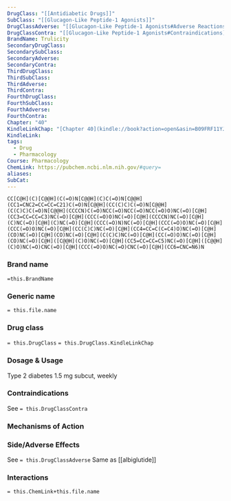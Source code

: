 ```yaml
---
DrugClass: "[[Antidiabetic Drugs]]"
SubClass: "[[Glucagon-Like Peptide-1 Agonists]]"
DrugClassAdverse: "[[Glucagon-Like Peptide-1 Agonists#Adverse Reactions]]"
DrugClassContra: "[[Glucagon-Like Peptide-1 Agonists#Contraindications]]"
BrandName: Trulicity
SecondaryDrugClass: 
SecondarySubClass: 
SecondaryAdverse: 
SecondaryContra: 
ThirdDrugClass: 
ThirdSubClass: 
ThirdAdverse: 
ThirdContra: 
FourthDrugClass: 
FourthSubClass: 
FourthAdverse: 
FourthContra: 
Chapter: "40"
KindleLinkChap: "[Chapter 40](kindle://book?action=open&asin=B09FRF11YJ&location=22730)"
KindleLink: 
tags:
  - Drug
  - Pharmacology
Course: Pharmacology
ChemLink: https://pubchem.ncbi.nlm.nih.gov/#query=
aliases: 
SubCat:
---
```

```smiles
CC[C@H](C)[C@@H](C(=O)N[C@@H](C)C(=O)N[C@@H](CC1=CNC2=CC=CC=C21)C(=O)N[C@@H](CC(C)C)C(=O)N[C@@H](C(C)C)C(=O)N[C@@H](CCCCN)C(=O)NCC(=O)NCC(=O)NCC(=O)O)NC(=O)[C@H](CC3=CC=CC=C3)NC(=O)[C@H](CCC(=O)O)NC(=O)[C@H](CCCCN)NC(=O)[C@H](C)NC(=O)[C@H](C)NC(=O)[C@H](CCC(=O)N)NC(=O)[C@H](CCC(=O)O)NC(=O)[C@H](CCC(=O)O)NC(=O)[C@H](CC(C)C)NC(=O)[C@H](CC4=CC=C(C=C4)O)NC(=O)[C@H](CO)NC(=O)[C@H](CO)NC(=O)[C@H](C(C)C)NC(=O)[C@H](CC(=O)O)NC(=O)[C@H](CO)NC(=O)[C@H]([C@@H](C)O)NC(=O)[C@H](CC5=CC=CC=C5)NC(=O)[C@H]([C@@H](C)O)NC(=O)CNC(=O)[C@H](CCC(=O)O)NC(=O)CNC(=O)[C@H](CC6=CNC=N6)N
```

### Brand name
`=this.BrandName`

### Generic name
`= this.file.name`

### Drug class 
`= this.DrugClass`
	`= this.DrugClass.KindleLinkChap`

### Dosage & Usage
Type 2 diabetes
1.5 mg subcut, weekly

### Contraindications
See `= this.DrugClassContra`

### Mechanisms of Action


### Side/Adverse Effects
See `= this.DrugClassAdverse`
Same as [[albiglutide]]

### Interactions

`= this.ChemLink+this.file.name`

